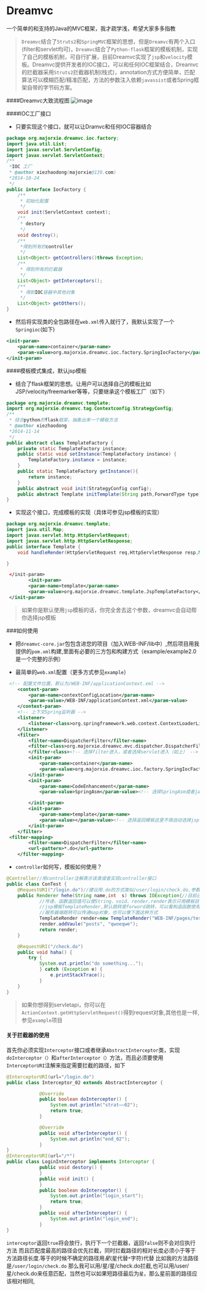 Dreamvc
===================================
一个简单的和支持的Java的MVC框架，我才疏学浅，希望大家多多指教
>`Dreamvc`结合了`Struts2`和`SpringMVC`框架的思想，但是`Dreamvc`有两个入口(filter和servlet均可)，`Dreamvc`结合了`Python-flask`框架的模板机制，实现了自己的模板机制，可自行扩展，目前Dreamvc实现了`jsp`和`velocity`模板。Dreamvc提供开发者的IOC接口，可以和任何IOC框架结合，Dreamvc的拦截器采用`Struts2`拦截器机制(栈式)，annotation方式方便简单，匹配算法可以模糊匹配/精准匹配，方法的参数注入依赖`javassist`或者Spring框架自带的字节码方案。

####Dreamvc大致流程图
![image](https://github.com/xiexiaodong/Dreamvc/blob/master/library/Dreamvc.png)

####IOC工厂接口
- 只要实现这个接口，就可以让Dramvc和任何IOC容器结合
```java
package org.majorxie.dreamvc.ioc.factory;
import java.util.List;
import javax.servlet.ServletConfig;
import javax.servlet.ServletContext;
/**
 *IOC 工厂
 * @author xiezhaodong(majorxie@139.com)
 *2014-10-24
 */
public interface IocFactory {
	/**
	 * 初始化配置
	 */
	void init(ServletContext context);
	/**
	 * destory
	 */
	void destroy();
	/**
	 *得到所有的controller
	 */
	List<Object> getControllers()throws Exception;
	/**
	 * 得到所有的拦截器
	 */
	List<Object> getInterceptors();
	/**
	 * 得到IOC容器中其他对象
	 */
	List<Object> getOthers();
}
```
- 然后将实现类的全包路径在`web.xml`传入就行了，我默认实现了一个`Springioc`(如下)
```xml
<init-param>
	<param-name>container</param-name>
	<param-value>org.majorxie.dreamvc.ioc.factory.SpringIocFactory</param-value>
</init-param>
```
####模板模式集成，默认jsp模板
- 结合了flask框架的思想。让用户可以选择自己的模板比如JSP/velocity/freemarker等等，只要继承这个模板工厂（如下）
```java
package org.majorxie.dreamvc.template;
import org.majorxie.dreamvc.tag.Contextconfig.StrategyConfig;
/**
 * 结合python的flask框架，抽象出来一个模板方法
 * @author xiezhaodong
 *2014-11-14
 */
public abstract class TemplateFactory {
	private static TemplateFactory instance;
	public static void setInstance(TemplateFactory instance) {
		TemplateFactory.instance = instance;
	}
	public static TemplateFactory getInstance(){
		return instance;
	}
	public abstract void init(StrategyConfig config);
	public abstract Template initTemplate(String path,ForwardType type) throws Exception;
}
```
- 实现这个接口，完成模板的实现（具体可参见jsp模板的实现）
```java
package org.majorxie.dreamvc.template;
import java.util.Map;
import javax.servlet.http.HttpServletRequest;
import javax.servlet.http.HttpServletResponse;
public interface Template {
	void handleRender(HttpServletRequest req,HttpServletResponse resp,Map<String, Object> models)throws Exception;

}
```
```xml
 </init-param>
	    <init-param>
	    <param-name>template</param-name>
	    <param-value>org.majorxie.dreamvc.template.JspTemplateFactory</param-value>
 </init-param>
```
>如果你是默认使用`jsp`模板的话，你完全舍去这个参数，dreamvc会自动帮你选择jsp模板

###如何使用
- 把`dreamvc-core.jar`包包含进您的项目（加入WEB-INF/lib中）,然后项目用我提供的`pom.xml`构建,里面有必要的三方包和构建方式（example/example2.0是一个完整的示例）

- 最简单的`web.xml`配置（更多方式参见`example`）
```xml
 <!-- 配置文件位置，默认为/WEB-INF/applicationContext.xml -->
    <context-param>
        <param-name>contextConfigLocation</param-name>
        <param-value>/WEB-INF/applicationContext.xml</param-value>
    </context-param>
    <!-- 上下文Spring监听器 -->
    <listener>
        <listener-class>org.springframework.web.context.ContextLoaderListener</listener-class>
    </listener>
    <filter>
        <filter-name>DispatcherFilter</filter-name>
        <filter-class>org.majorxie.dreamvc.mvc.dispatcher.DispatcherFilter
        </filter-class><!-- 选择filter进入，或者选择servlet进入（如上） -->
        <init-param>
            <param-name>container</param-name>
            <param-value>org.majorxie.dreamvc.ioc.factory.SpringIocFactory</param-value><!-- 选择springioc作为ioc容器 -->
        </init-param>
        <init-param>
            <param-name>CodeEnhancement</param-name>
            <param-value>SpringAsm</param-value><!-- 选择SpringAsm或者javassist -->

        </init-param>
        <init-param>
            <param-name>template</param-name>
            <param-value></param-value><!-- 选择返回模板这里不填自动选择jsp模板 -->
        </init-param>
    </filter>
 <filter-mapping>
        <filter-name>DispatcherFilter</filter-name>
        <url-pattern>*.do</url-pattern>
    </filter-mapping>
```
- `controller`如何写，模板如何使用？
```java
@Controller//用controller注解表示该类或者实现controller接口
public class ConTest {
    @RequestURI("/login.do")//建议用.do的方式类似/user/login/check.do,参数传递最好全部都传，不传递会报404
	public Renderer hehe(String name,int  s) throws IOException{//目前还不支持bean传递，只要传统的参数
			//传递，函数返回值可以使String、void、render.render表示只用模板目前有/JsonTemplate/TextTemplate/
			//jsp模板TemplateRender,默认跳转是forword跳转，可以看构造函数使用FORWARD.Rediect设置客户端跳转
			//服务器端跳转可以传递map对象，也可以像下面这种方式
			TemplateRender render=new TemplateRender("WEB-INF/pages/test.jsp");
			render.addVaule("posts", "qwoeqwe");
			return render;
	}

	@RequestURI("/check.do")
	public void haha() {
		try {
			System.out.println("do something...");
			} catch (Exception e) {
			    e.printStackTrace();
			}
	}
}
```
>如果你想得到servletapi，你可以在`ActionContext.getHttpServletRequest()`得到request对象,其他也是一样,参见`example`项目

#### 关于拦截器的使用
首先你必须实现`Interceptor`接口或者继承`AbstractInterceptor`类，实现`doInterceptor（）`和`afterInterceptor（）`方法，而且必须要使用
`InterceptorURI`注解来指定需要拦截的路径，如下
```java
@InterceptorURI(url="/login.do")
public class Interceptor_02 extends AbstractInterceptor {

			@Override
			public boolean doInterceptor() {
				System.out.println("strat——02");
				return true;
			}

			@Override
			public void afterInterceptor() {
				System.out.println("end_02");
			}
}
@InterceptorURI(url="/*")
public class LoginInterceptor implements Interceptor {
			public void destory() {
			}
			public void init() {
			}
			public boolean doInterceptor() {
				System.out.println("login_start");
				return true;
			}
			public void afterInterceptor() {
				System.out.println("login_end");
			}
}
```
`interceptor`返回`true`将会放行，执行下一个拦截器，返回`false`则不会对应执行方法
而且匹配度最高的路径会优先拦截，同时拦截路径的相对长度必须小于等于方法路径长度.等于的时候不确定的路径用*星*(星代替`*`字符)代替
比如我的方法路径是`/user/login/check.do`
那么我可以用/星/星/check.do拦截,也可以用/user/星/check.do来任意匹配，当然也可以如果短路径最后为`星`，那么星前面的路径应该相对相同,







